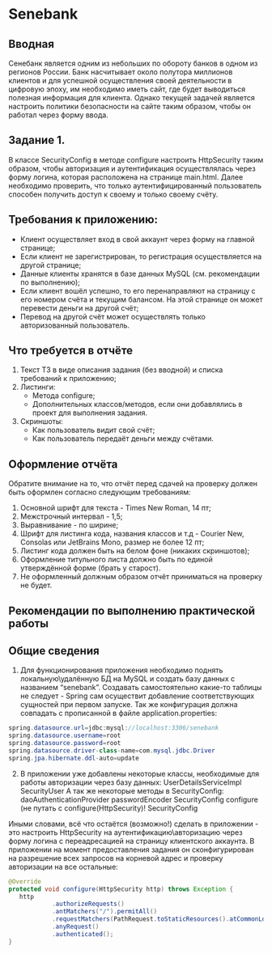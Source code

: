 # Senebank

## Вводная
Сенебанк является одним из небольших по обороту банков в одном из регионов России. Банк насчитывает около полутора миллионов клиентов и для успешной осуществления своей деятельности в цифровую эпоху, им необходимо иметь сайт, где будет выводиться полезная информация для клиента.
Однако текущей задачей является настроить политики безопасности на сайте таким образом, чтобы он работал через форму ввода.

## Задание 1.
В классе SecurityConfig в методе configure настроить HttpSecurity таким образом, чтобы авторизация и аутентификация осуществлялась через форму логина, которая расположена на странице main.html.
Далее необходимо проверить, что только аутентифицированный пользователь способен получить доступ к своему и только своему счёту.

## Требования к приложению:
* Клиент осуществляет вход в свой аккаунт через форму на главной странице;
* Если клиент не зарегистрирован, то регистрация осуществляется на другой странице;
* Данные клиенты хранятся в базе данных MySQL (см. рекомендации по выполнению);
* Если клиент вошёл успешно, то его перенаправляют на страницу с его номером счёта и текущим балансом. На этой странице он может перевести деньги на другой счёт;
* Перевод на другой счёт может осуществлять только авторизованный пользователь.

## Что требуется в отчёте
1. Текст ТЗ в виде описания задания (без вводной) и списка требований к приложению;
2. Листинги:
    - Метода configure;
    - Дополнительных классов/методов, если они добавлялись в проект для выполнения задания.
3. Скриншоты:
    - Как пользователь видит свой счёт;
    - Как пользователь передаёт деньги между счётами.

## Оформление отчёта
Обратите внимание на то, что отчёт перед сдачей на проверку должен быть оформлен согласно следующим требованиям:
1. Основной шрифт для текста - Times New Roman, 14 пт;
2. Межстрочный интервал - 1,5;
3. Выравнивание - по ширине;
4. Шрифт для листинга кода, названия классов и т.д - Courier New, Consolas или JetBrains Mono, размер не более 12 пт;
5. Листинг кода должен быть на белом фоне (никаких скриншотов);
6. Оформление титульного листа должно быть по единой утверждённой форме (брать у старост).
7. Не оформленный должным образом отчёт приниматься на проверку не будет.

## Рекомендации по выполнению практической работы

## Общие сведения
1. Для функционирования приложения необходимо поднять локальную\удалённую БД на MySQL и создать базу данных с названием “senebank”. Создавать самостоятельно какие-то таблицы не следует - Spring сам осуществит добавление соответствующих сущностей при первом запуске. Так же конфигурация должна совпадать с прописанной в файле application.properties:

```java
spring.datasource.url=jdbc:mysql://localhost:3306/senebank
spring.datasource.username=root
spring.datasource.password=root
spring.datasource.driver-class-name=com.mysql.jdbc.Driver
spring.jpa.hibernate.ddl-auto=update
```

2. В приложении уже добавлены некоторые классы, необходимые для работы авторизации через базу данных:
UserDetailsServiceImpl
SecurityUser
А так же некоторые методы в SecurityConfig:
daoAuthenticationProvider
passwordEncoder
SecurityConfig
configure (не путать с configure(HttpSecurity)!
SecurityConfig

Иными словами, всё что остаётся (возможно!) сделать в приложении - это настроить HttpSecurity на аутентификацию\авторизацию через форму логина с переадресацией на страницу клиентского аккаунта.
В приложении на момент предоставления задания он сконфигурирован на разрешение всех запросов на корневой адрес и проверку авторизации на все остальные:

```java
@Override
protected void configure(HttpSecurity http) throws Exception {
   http
          	.authorizeRequests()
          	.antMatchers("/").permitAll()
            .requestMatchers(PathRequest.toStaticResources().atCommonLocations()).permitAll()
          	.anyRequest()
          	.authenticated();
}
```
